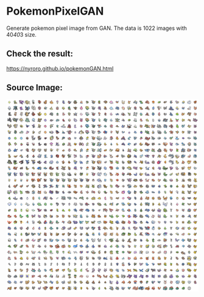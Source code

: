 # PokemonPixelGAN
Generate pokemon pixel image from GAN.
The data is 1022 images with 40*40*3 size.

## Check the result:
https://nyroro.github.io/pokemonGAN.html

## Source Image:
![Image text](https://raw.githubusercontent.com/nyroro/PokemonPixelGAN/master/pokemon_all.png)
